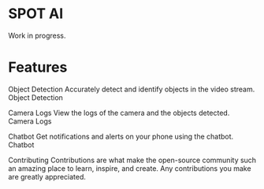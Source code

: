 # SPOT AI

Work in progress.


# Features
Object Detection Accurately detect and identify objects in the video stream. Object Detection

Camera Logs View the logs of the camera and the objects detected. Camera Logs

Chatbot Get notifications and alerts on your phone using the chatbot. Chatbot

Contributing
Contributions are what make the open-source community such an amazing place to learn, inspire, and create. Any contributions you make are greatly appreciated.

